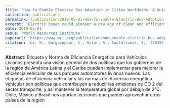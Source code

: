 ```yaml
---
title: "How to Enable Electric Bus Adoption in Cities Worldwide: A Guiding Report for City Transit Agencies and Bus Operating Entities"
collection: publications
permalink: /publication/2019-05-01-How-to-Enable-Electric-Bus-Adoption
excerpt: 'Electric buses could pioneer a new age of clean and efficient urban transport and put cities on track towards sustainability. However, electric bus adoption is not accelerating fast enough for the world to meet transport-related global climate objectives and help limit global temperature rise to below 2 degrees Celsius. The aim of this report is to fill in knowledge gaps and provide actionable guidance for transit agencies and bus operating entities to help them overcome the most common and debilitating barriers to electric bus adoption.'
date: 2019-05-01
venue: 'World Resources Institute'
paperurl: 'https://www.wri.org/publication/how-enable-electric-bus-adoption-cities-worldwide'
citation: 'Li, X., Gorguinpour, C., Sclar, R., Castellanos, S., (2019). &quot;How to Enable Electric Bus Adoption in Cities Worldwide: A Guiding Report for City Transit Agencies and Bus Operating Entities&quot;<i>. World Resources Institute</i>. '
---
```

<b>Abstract:</b>
Etiqueta y Norma de Eficiencia Energética para Vehículos Livianos presenta una visión general de dos políticas que los gobiernos de la región de América Latina y el Caribe pueden implementar para mejorar la eficiencia vehicular de sus parques automotores livianos nuevos. Las etiquetas de eficiencia vehicular y las normas de eficiencia energética vehicular son políticas que contribuyen a reducir las emisiones de CO 2 del sector transporte, y así mantener la temperatura global por debajo de 2°C. Chile, México y Brasil nos aportan lecciones que pueden aprovechar otros países de la región 
